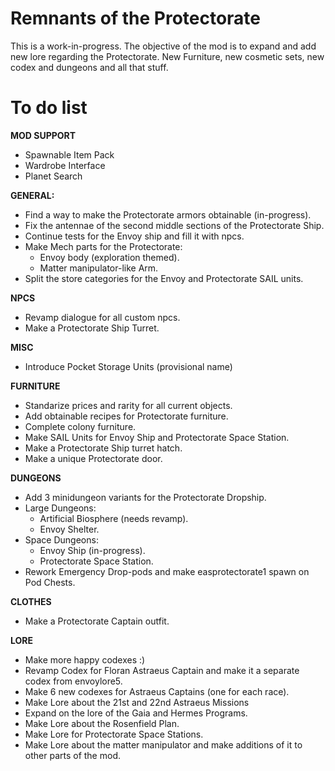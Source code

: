 # Remnants of the Protectorate
This is a work-in-progress. The objective of the mod is to expand and add new lore regarding the Protectorate. New Furniture, new cosmetic sets, new codex and dungeons and all that stuff.

# To do list
__MOD SUPPORT__
- Spawnable Item Pack
- Wardrobe Interface
- Planet Search

__GENERAL:__
- Find a way to make the Protectorate armors obtainable (in-progress).
- Fix the antennae of the second middle sections of the Protectorate Ship.
- Continue tests for the Envoy ship and fill it with npcs.
- Make Mech parts for the Protectorate:
    - Envoy body (exploration themed).
    - Matter manipulator-like Arm.
- Split the store categories for the Envoy and Protectorate SAIL units.

__NPCS__
- Revamp dialogue for all custom npcs.
- Make a Protectorate Ship Turret.

__MISC__
- Introduce Pocket Storage Units (provisional name)

__FURNITURE__
- Standarize prices and rarity for all current objects.
- Add obtainable recipes for Protectorate furniture.
- Complete colony furniture.
- Make SAIL Units for Envoy Ship and Protectorate Space Station.
- Make a Protectorate Ship turret hatch.
- Make a unique Protectorate door.

__DUNGEONS__
- Add 3 minidungeon variants for the Protectorate Dropship.
- Large Dungeons:
   - Artificial Biosphere (needs revamp).
   - Envoy Shelter.
- Space Dungeons:
   - Envoy Ship (in-progress).
   - Protectorate Space Station.
- Rework Emergency Drop-pods and make easprotectorate1 spawn on Pod Chests.

__CLOTHES__
- Make a Protectorate Captain outfit.

__LORE__
- Make more happy codexes :)
- Revamp Codex for Floran Astraeus Captain and make it a separate codex from envoylore5.
- Make 6 new codexes for Astraeus Captains (one for each race).
- Make Lore about the 21st and 22nd Astraeus Missions
- Expand on the lore of the Gaia and Hermes Programs.
- Make Lore about the Rosenfield Plan.
- Make Lore for Protectorate Space Stations.
- Make Lore about the matter manipulator and make additions of it to other parts of the mod.
